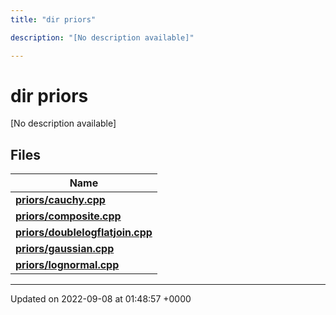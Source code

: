 ```yaml
---
title: "dir priors"

description: "[No description available]"

---
```


# dir priors

[No description available]

## Files

| Name           |
| -------------- |
| **[priors/cauchy.cpp](/documentation/code/files/cauchy_8cpp/#file-priors-cauchy-cpp)**  |
| **[priors/composite.cpp](/documentation/code/files/composite_8cpp/#file-priors-composite-cpp)**  |
| **[priors/doublelogflatjoin.cpp](/documentation/code/files/doublelogflatjoin_8cpp/#file-priors-doublelogflatjoin-cpp)**  |
| **[priors/gaussian.cpp](/documentation/code/files/gaussian_8cpp/#file-priors-gaussian-cpp)**  |
| **[priors/lognormal.cpp](/documentation/code/files/lognormal_8cpp/#file-priors-lognormal-cpp)**  |






-------------------------------

Updated on 2022-09-08 at 01:48:57 +0000
